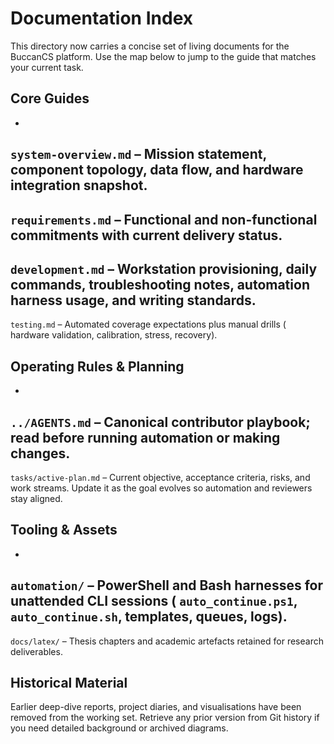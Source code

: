 # Documentation Index

This
directory
now
carries
a
concise
set
of
living
documents
for
the
BuccanCS
platform.
Use
the
map
below
to
jump
to
the
guide
that
matches
your
current
task.

## Core Guides

-
`system-overview.md` –
Mission
statement,
component
topology,
data
flow,
and
hardware
integration
snapshot.
-
`requirements.md` –
Functional
and
non-functional
commitments
with
current
delivery
status.
-
`development.md` –
Workstation
provisioning,
daily
commands,
troubleshooting
notes,
automation
harness
usage,
and
writing
standards.
-
`testing.md` –
Automated
coverage
expectations
plus
manual
drills (
hardware
validation,
calibration,
stress,
recovery).

## Operating Rules & Planning

-
`../AGENTS.md` –
Canonical
contributor
playbook;
read
before
running
automation
or
making
changes.
-
`tasks/active-plan.md` –
Current
objective,
acceptance
criteria,
risks,
and
work
streams.
Update
it
as
the
goal
evolves
so
automation
and
reviewers
stay
aligned.

## Tooling & Assets

-
`automation/` –
PowerShell
and
Bash
harnesses
for
unattended
CLI
sessions (
`auto_continue.ps1`,
`auto_continue.sh`,
templates,
queues,
logs).
-
`docs/latex/` –
Thesis
chapters
and
academic
artefacts
retained
for
research
deliverables.

## Historical Material

Earlier
deep-dive
reports,
project
diaries,
and
visualisations
have
been
removed
from
the
working
set.
Retrieve
any
prior
version
from
Git
history
if
you
need
detailed
background
or
archived
diagrams.


